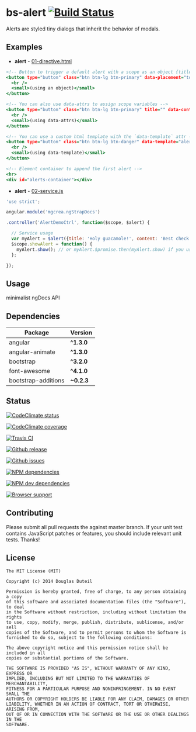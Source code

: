 # bs-alert [![Build Status](http://img.shields.io/travis/douglasduteil/angular-utility-belt.svg)](http://travis-ci.org/douglasduteil/angular-utility-belt)

Alerts are styled tiny dialogs that inherit the behavior of modals.

## Examples

- **alert** - [01-directive.html](//github.com/douglasduteil/angular-utility-belt/src/alert/docs/examples/01-directive.html)

``` .html
<!-- Button to trigger a default alert with a scope as an object {title:'', content:'', etc.} -->
<button type="button" class="btn btn-lg btn-primary" data-placement="top-right" data-container="body" data-duration="3" bs-alert="alert">Click to toggle alert
  <br />
  <small>(using an object)</small>
</button>

<!-- You can also use data-attrs to assign scope variables -->
<button type="button" class="btn btn-lg btn-primary" title="" data-content="" data-type="success" data-container="#alerts-container" bs-alert>Click to toggle alert
  <br />
  <small>(using data-attrs)</small>
</button>

<!-- You can use a custom html template with the `data-template` attr -->
<button type="button" class="btn btn-lg btn-danger" data-template="alert/docs/alert.demo.tpl.html" data-placement="top" data-duration="3" data-animation="am-fade-and-slide-top" data-container="body" data-keyboard="true" bs-alert="alert">Custom alert
  <br />
  <small>(using data-template)</small>
</button>

<!-- Element container to append the first alert -->
<hr>
<div id="alerts-container"></div>

```
- **alert** - [02-service.js](//github.com/douglasduteil/angular-utility-belt/src/alert/docs/examples/02-service.js)

``` .js
'use strict';

angular.module('mgcrea.ngStrapDocs')

.controller('AlertDemoCtrl', function($scope, $alert) {

  // Service usage
  var myAlert = $alert({title: 'Holy guacamole!', content: 'Best check yo self, you\'re not looking too good.', placement: 'top', type: 'info', keyboard: true, show: false});
  $scope.showAlert = function() {
    myAlert.show(); // or myAlert.$promise.then(myAlert.show) if you use an external html template (async)
  };

});

```

## Usage
minimalist ngDocs API

## Dependencies

Package | Version
------- | -------
angular | **^1.3.0**
angular-animate | **^1.3.0**
bootstrap | **^3.2.0**
font-awesome | **^4.1.0**
bootstrap-additions | **~0.2.3**


## Status

[![CodeClimate status](http://img.shields.io/codeclimate/github/kabisaict/flow.svg)](http://url)

[![CodeClimate coverage](http://img.shields.io/codeclimate/coverage/github/triAGENS/ashikawa-core.svg)](http://url)

[![Travis CI](http://img.shields.io/travis/joyent/node.svg)](http://travis-ci.org/joyent/node)

[![Github release](http://img.shields.io/github/release/qubyte/rubidium.svg)](http://url)

[![Github issues](http://img.shields.io/github/issues/badges/shields.svg)](http://url)

[![NPM dependencies](http://img.shields.io/david/visionmedia/express.svg)](http://url)

[![NPM dev dependencies](http://img.shields.io/david/dev/visionmedia/express.svg)](http://url)

[![Browser support](https://ci.testling.com/substack/tape.png)](http://ci.testling.com/substack/tape)


## Contributing

Please submit all pull requests the against master branch. If your unit test contains JavaScript patches or features, you should include relevant unit tests. Thanks!

## License

    The MIT License (MIT)
    
    Copyright (c) 2014 Douglas Duteil
    
    Permission is hereby granted, free of charge, to any person obtaining a copy
    of this software and associated documentation files (the "Software"), to deal
    in the Software without restriction, including without limitation the rights
    to use, copy, modify, merge, publish, distribute, sublicense, and/or sell
    copies of the Software, and to permit persons to whom the Software is
    furnished to do so, subject to the following conditions:
    
    The above copyright notice and this permission notice shall be included in all
    copies or substantial portions of the Software.
    
    THE SOFTWARE IS PROVIDED "AS IS", WITHOUT WARRANTY OF ANY KIND, EXPRESS OR
    IMPLIED, INCLUDING BUT NOT LIMITED TO THE WARRANTIES OF MERCHANTABILITY,
    FITNESS FOR A PARTICULAR PURPOSE AND NONINFRINGEMENT. IN NO EVENT SHALL THE
    AUTHORS OR COPYRIGHT HOLDERS BE LIABLE FOR ANY CLAIM, DAMAGES OR OTHER
    LIABILITY, WHETHER IN AN ACTION OF CONTRACT, TORT OR OTHERWISE, ARISING FROM,
    OUT OF OR IN CONNECTION WITH THE SOFTWARE OR THE USE OR OTHER DEALINGS IN THE
    SOFTWARE.
